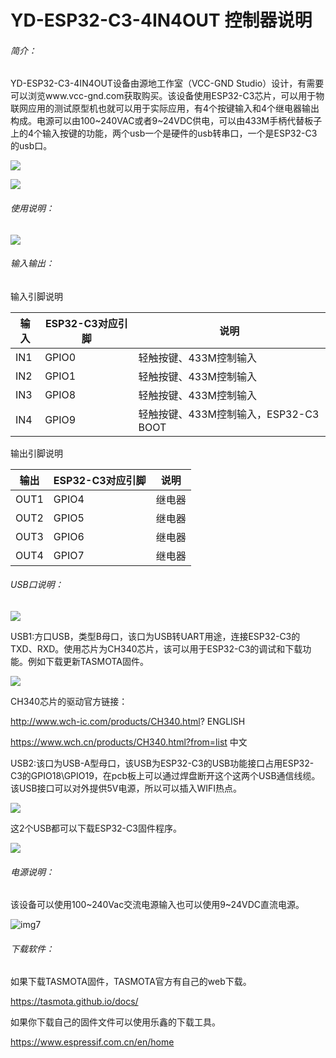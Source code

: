 # YD-ESP32-C3-4IN4OUT 控制器说明

###### 简介：

YD-ESP32-C3-4IN4OUT设备由源地工作室（VCC-GND Studio）设计，有需要可以浏览www.vcc-gnd.com获取购买。该设备使用ESP32-C3芯片，可以用于物联网应用的测试原型机也就可以用于实际应用，有4个按键输入和4个继电器输出构成。电源可以由100~240VAC或者9~24VDC供电，可以由433M手柄代替板子上的4个输入按键的功能，两个usb一个是硬件的usb转串口，一个是ESP32-C3的usb口。

![](/img/img2.PNG)

![](/img/img1.PNG)

###### 使用说明：

![](/img/img8.png)

###### 输入输出：

输入引脚说明

| 输入 | ESP32-C3对应引脚 | 说明                                  |
| ---- | ---------------- | ------------------------------------- |
| IN1  | GPIO0            | 轻触按键、433M控制输入                |
| IN2  | GPIO1            | 轻触按键、433M控制输入                |
| IN3  | GPIO8            | 轻触按键、433M控制输入                |
| IN4  | GPIO9            | 轻触按键、433M控制输入，ESP32-C3 BOOT |

输出引脚说明

| 输出 | ESP32-C3对应引脚 | 说明   |
| ---- | ---------------- | ------ |
| OUT1 | GPIO4            | 继电器 |
| OUT2 | GPIO5            | 继电器 |
| OUT3 | GPIO6            | 继电器 |
| OUT4 | GPIO7            | 继电器 |

###### USB口说明：

![](/img/img3.png)

USB1:方口USB，类型B母口，该口为USB转UART用途，连接ESP32-C3的TXD、RXD。使用芯片为CH340芯片，该可以用于ESP32-C3的调试和下载功能。例如下载更新TASMOTA固件。

![](/img/img9.png)

CH340芯片的驱动官方链接：

http://www.wch-ic.com/products/CH340.html?        ENGLISH

https://www.wch.cn/products/CH340.html?from=list     中文

USB2:该口为USB-A型母口，该USB为ESP32-C3的USB功能接口占用ESP32-C3的GPIO18\GPIO19，在pcb板上可以通过焊盘断开这个这两个USB通信线缆。该USB接口可以对外提供5V电源，所以可以插入WIFI热点。

![](/img/img4.png)

这2个USB都可以下载ESP32-C3固件程序。

![](/img/img5.png)

###### 电源说明：

该设备可以使用100~240Vac交流电源输入也可以使用9~24VDC直流电源。

![img7](/img/img7.png)

###### 下载软件：

如果下载TASMOTA固件，TASMOTA官方有自己的web下载。

https://tasmota.github.io/docs/

如果你下载自己的固件文件可以使用乐鑫的下载工具。

https://www.espressif.com.cn/en/home

